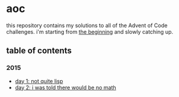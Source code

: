 # aoc

this repository contains my solutions to all of the Advent of Code challenges. i'm starting from [the beginning](https://adventofcode.com/2015) and slowly catching up.

## table of contents

### 2015

- [day 1: not quite lisp](2015/01-not-quite-lisp/src/main.rs)
- [day 2: i was told there would be no math](2015/02-i-was-told-there-would-be-no-math/src/main.rs)